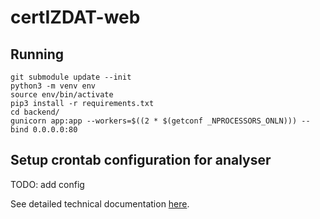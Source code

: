 # certIZDAT-web

## Running

    git submodule update --init
    python3 -m venv env
    source env/bin/activate
    pip3 install -r requirements.txt 
    cd backend/
    gunicorn app:app --workers=$((2 * $(getconf _NPROCESSORS_ONLN))) --bind 0.0.0.0:80

## Setup crontab configuration for analyser

TODO: add config

See detailed technical documentation [here](https://github.com/CertIZDAT/russian-trusted-root-ca-analyzer).
